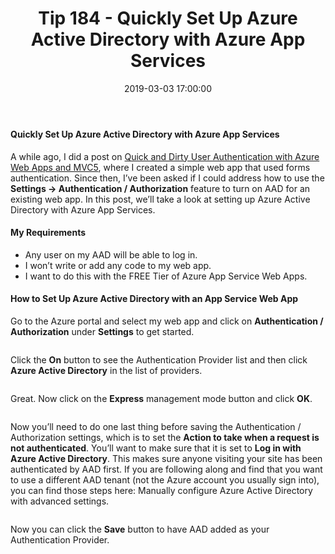 ﻿---
type: post
title: "Tip 184 - Quickly Set Up Azure Active Directory with Azure App Services"
excerpt: "Quickly Set Up Azure Active Directory with Azure App Services"
tags: [azure, windows, portal, cloud, developers, tipsandtricks]
share: true
date: 2019-03-03 17:00:00
---

#### Quickly Set Up Azure Active Directory with Azure App Services

A while ago, I did a post on [Quick and Dirty User Authentication with Azure Web Apps and MVC5](/blog/tip112), where I created a simple web app that used forms authentication. Since then, I’ve been asked if I could address how to use the **Settings -> Authentication / Authorization** feature to turn on AAD for an existing web app. In this post, we’ll take a look at setting up Azure Active Directory with Azure App Services.

#### My Requirements

*	Any user on my AAD will be able to log in.
*	I won’t write or add any code to my web app.
*	I want to do this with the FREE Tier of Azure App Service Web Apps.

#### How to Set Up Azure Active Directory with an App Service Web App
Go to the Azure portal and select my web app and click on **Authentication / Authorization** under **Settings** to get started.

<img :src="$withBase('/files/aad1.png')">

Click the **On** button to see the Authentication Provider list and then click **Azure Active Directory** in the list of providers.

<img :src="$withBase('/files/aad2.png')">

Great. Now click on the **Express** management mode button and click **OK**.

<img :src="$withBase('/files/aad3.png')">

Now you’ll need to do one last thing before saving the Authentication / Authorization settings, which is to set the **Action to take when a request is not authenticated**. You’ll want to make sure that it is set to **Log in with Azure Active Directory**. This makes sure anyone visiting your site has been authenticated by AAD first.  If you are following along and find that you want to use a different AAD tenant (not the Azure account you usually sign into), you can find those steps here: Manually configure Azure Active Directory with advanced settings.

<img :src="$withBase('/files/aad4.png')">

Now you can click the **Save** button to have AAD added as your Authentication Provider.
